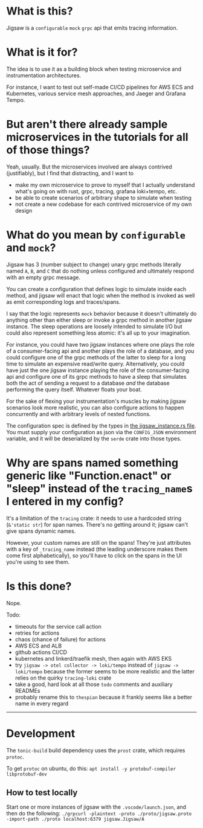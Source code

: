 # What is this?
Jigsaw is a `configurable` `mock` `grpc` api that emits tracing information.

# What is it for?
The idea is to use it as a building block when testing microservice and instrumentation architectures.

For instance, I want to test out self-made CI/CD pipelines for AWS ECS and Kubernetes, various service mesh approaches, and Jaeger and Grafana Tempo.

# But aren't there already sample microservices in the tutorials for all of those things?
Yeah, usually. But the microservices involved are always contrived (justifiably), but I find that distracting, and I want to
- make my own microservice to prove to myself that I actually understand what's going on with rust, grpc, tracing, grafana loki+tempo, etc.
- be able to create scenarios of arbitrary shape to simulate when testing
- not create a new codebase for each contrived microservice of my own design

# What do you mean by `configurable` and `mock`?
Jigsaw has 3 (number subject to change) unary grpc methods literally named `A`, `B`, and `C` that do nothing unless configured and ultimately respond with an empty grpc message.

You can create a configuration that defines logic to simulate inside each method, and jigsaw will enact that logic when the method is invoked as well as emit corresponding logs and traces/spans.

I say that the logic represents `mock` behavior because it doesn't ultimately do anything other than either sleep or invoke a grpc method in another jigsaw instance. The sleep operations are loosely intended to simulate I/O but could also represent something less atomic: it's all up to your imagination.

For instance, you could have two jigsaw instances where one plays the role of a consumer-facing api and another plays the role of a database, and you could configure one of the grpc methods of the latter to sleep for a long time to simulate an expensive read/write query. Alternatively, you could have just the one jigsaw instance playing the role of the consumer-facing api and configure one of its grpc methods to have a sleep that simulates both the act of sending a request to a database _and_ the database performing the query itself. Whatever floats your boat.

For the sake of flexing your instrumentation's muscles by making jigsaw scenarios look more realistic, you can also configure actions to happen concurrently and with arbitrary levels of nested functions.

The configuration spec is defined by the types in [the jigsaw_instance.rs file](/src/jigsaw_instance.rs). You must supply your configuration as json via the `CONFIG_JSON` environment variable, and it will be deserialized by the `serde` crate into those types.

# Why are spans named something generic like "Function.enact" or "sleep" instead of the `tracing_name`s I entered in my config?
It's a limitation of the `tracing` crate: it needs to use a hardcoded string (`&'static str`) for span names. There's no getting around it; jigsaw can't give spans dynamic names.

However, your custom names are still on the spans! They're just attributes with a key of `_tracing_name` instead (the leading underscore makes them come first alphabetically), so you'll have to click on the spans in the UI you're using to see them.

# Is this done?
Nope.

Todo:
- timeouts for the service call action
- retries for actions
- chaos (chance of failure) for actions
- AWS ECS and ALB
- github actions CI/CD
- kubernetes and linkerd/traefik mesh, then again with AWS EKS
- try `jigsaw -> otel collector -> loki/tempo` instead of `jigsaw -> loki/tempo` because the former seems to be more realistic and the latter relies on the quirky `tracing-loki` crate
- take a good, hard look at all those `todo` comments and auxiliary READMEs
- probably rename this to `thespian` because it frankly seems like a better name in every regard

---
# Development
The `tonic-build` build dependency uses the `prost` crate, which requires `protoc`.

To get `protoc` on ubuntu, do this:
```apt install -y protobuf-compiler libprotobuf-dev```

## How to test locally
Start one or more instances of jigsaw with the `.vscode/launch.json`, and then do the following:
```./grpcurl -plaintext -proto ./proto/jigsaw.proto -import-path ./proto localhost:6379 jigsaw.Jigsaw/A```